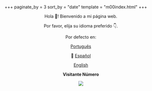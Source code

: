 +++
paginate_by = 3
sort_by = "date"
template = "m00index.html"
+++
<p align="center"> Hola 👋! Bienvenido a mi página web.</p>
<p align="center"> Por favor, elija su idioma preferido 👇.</p>
<p align="center"> Por defecto en: </p>
<p align="center"><a class="top" href="/pt/">Português</a>
</p>
<p align="center">🔴 <a class="top" href="/es/">Español</a>
</p>
<p align="center"><a class="top" href="/">English</a>
</p>
<p align="center"><b>Visitante Número</b></p>
  
<p align="center"><img align="center" src="https://visit-counter.vercel.app/counter.png?page=https%3A%2F%2Fm00sp.github.io&s=30&c=c64600&bg=00000000&no=2&ff=electrolize&tb=&ta=" /></p>
